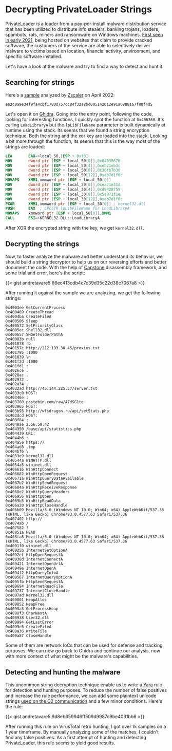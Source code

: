 # Decrypting PrivateLoader Strings


PrivateLoader is a loader from a pay-per-install malware distribution service that has been utilized to distribute info stealers, banking trojans, loaders, spambots, rats, miners and ransomware on Windows machines. [First seen in early 2021](https://intel471.com/blog/privateloader-malware), being hosted on websites that claim to provide cracked software, the customers of the service are able to selectively deliver malware to victims based on location, financial activity, environment, and specific software installed.

Let's have a look at the malware and try to find a way to detect and hunt it.

## Searching for strings

Here's a [sample](https://tria.ge/220430-z8fbmaagb9) analyzed by [Zscaler](https://www.zscaler.com/blogs/security-research/peeking-privateloader) on April 2022: 

`aa2c0a9e34f9fa4cbf1780d757cc84f32a8bd005142012e91a6888167f80f4d5`

Let's open it on [Ghidra](https://ghidra-sre.org/). Going into the entry point, following the code, looking for interesting functions, I quickly spot the function at `0x406360`. It's calling `LoadLibraryA` but the `lpLibFileName` parameter is built dynamically at runtime using the stack. Its seems that we found a string encryption technique. Both the string and the xor key are loaded into the stack. Looking a bit more through the function, its seems that this is the way most of the strings are loaded:

```nasm
LEA       EAX=>local_50,[ESP + 0x10]
MOV       dword ptr [ESP + local_50[0]],0x84038676
MOV       dword ptr [ESP + local_50[4]],0xeb71eb3c
MOV       dword ptr [ESP + local_50[8]],0x36fb7b30
MOV       dword ptr [ESP + local_50[12]],0xab7d1f0c
MOVAPS    XMM1,xmmword ptr [ESP + local_50[0]]
MOV       dword ptr [ESP + local_30[0]],0xea71e31d
MOV       dword ptr [ESP + local_30[4]],0xd9428759
MOV       dword ptr [ESP + local_30[8]],0x5a971f1e
MOV       dword ptr [ESP + local_30[12]],0xab7d1f0c
PXOR      XMM1,xmmword ptr [ESP + local_30[0]] ; kernel32.dll
PUSH      EAX  ; LPCSTR lpLibFileName for LoadLibraryA
MOVAPS    xmmword ptr [ESP + local_50[0]],XMM1
CALL      ESI=>KERNEL32.DLL::LoadLibraryA
```

After XOR the encrypted string with the key, we get `kernel32.dll`.

## Decrypting the strings

Now, to faster analyze the malware and better understand its behavior, we should build a string decryptor to help us on our reversing efforts and better document the code. With the help of [Capstone](https://www.capstone-engine.org/) disassembly framework, and some trial and error, here's the script:

{{< gist andretavare5 66ec413cdb4c7c39d35c22d38c7067a8 >}}

After running it against the sample we are analyzing, we get the following strings:

```
0x4003ee GetCurrentProcess
0x400469 CreateThread
0x4004ba CreateFileA
0x400506 Sleep
0x400572 SetPriorityClass
0x4005ec Shell32.dll
0x400657 SHGetFolderPathA
0x40083b null
0x401078 rb
0x40157c http://212.193.30.45/proxies.txt
0x401795 :1080
0x401839 \n
0x401f2d :1080
0x401fd1 :
0x4026ce .
0x4028ac .
0x402972 .
0x402a34 .
0x4032ad http://45.144.225.57/server.txt
0x4033c0 HOST:
0x40346e :
0x403760 pastebin.com/raw/A7dSG1te
0x403965 HOST:
0x403b93 http://wfsdragon.ru/api/setStats.php
0x403dcd HOST:
0x403f84 :
0x4040ae 2.56.59.42
0x404350 /base/api/statistics.php
0x404439 URL:
0x4044b6 :
0x404a5e https://
0x404ad8 .tmp
0x404bf6 \
0x4053e9 kernel32.dll
0x40544a WINHTTP.dll
0x4054a5 wininet.dll
0x406616 WinHttpConnect
0x406682 WinHttpOpenRequest
0x40671a WinHttpQueryDataAvailable
0x4067b2 WinHttpSendRequest
0x40684a WinHttpReceiveResponse
0x4068e2 WinHttpQueryHeaders
0x406956 WinHttpOpen
0x4069b5 WinHttpReadData
0x406a20 WinHttpCloseHandle
0x406b09 Mozilla/5.0 (Windows NT 10.0; Win64; x64) AppleWebKit/537.36 (KHTML, like Gecko) Chrome/93.0.4577.63 Safari/537.36
0x407402 http://
0x4074ab /
0x407582 ?
0x40851a HEAD
0x408fa8 Mozilla/5.0 (Windows NT 10.0; Win64; x64) AppleWebKit/537.36 (KHTML, like Gecko) Chrome/93.0.4577.63 Safari/537.36
0x4091f0 wininet.dll
0x40925b InternetSetOptionA
0x4092ef HttpOpenRequestA
0x40938d InternetConnectA
0x409421 InternetOpenUrlA
0x40949e InternetOpenA
0x4094f2 HttpQueryInfoA
0x409567 InternetQueryOptionA
0x4095fb HttpSendRequestA
0x409694 InternetReadFile
0x409737 InternetCloseHandle
0x4097ad Kernel32.dll
0x409801 HeapAlloc
0x409852 HeapFree
0x4098a3 GetProcessHeap
0x4098f3 CharNextA
0x409938 User32.dll
0x409994 GetLastError
0x4099e5 CreateFileA
0x409a36 WriteFile
0x409a87 CloseHandle
``` 

Some of them are network IoCs that can be used for defense and tracking purposes. We can now go back to Ghidra and continue our analysis, now with more context of what might be the malware's capabilities.

## Detecting and hunting the malware

This uncommon string decryption technique enable us to write a [Yara](https://github.com/VirusTotal/yara) rule for detection and hunting purposes. To reduce the number of false positives and increase the rule performance, we can add some plaintext unicode strings [used on the C2 communication](https://www.zscaler.com/blogs/security-research/peeking-privateloader) and a few minor conditions. Here's the rule: 

{{< gist andretavare5 9d8eb659946ff509d9987c9be4031bb6 >}}

After running this rule on VirusTotal retro hunting, I got over 1k samples on a 1 year timeframe. By manually analyzing some of the matches, I couldn't find any false positives. As a first attempt of hunting and detecting PrivateLoader, this rule seems to yield good results.


